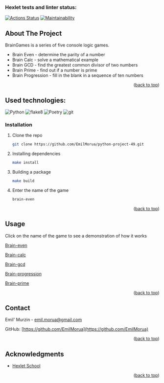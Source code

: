 ### Hexlet tests and linter status:
[![Actions Status](https://github.com/EmilMorua/python-project-49/workflows/hexlet-check/badge.svg)](https://github.com/EmilMorua/python-project-49/actions)
[![Maintainability](https://api.codeclimate.com/v1/badges/f4f9ad083c37e0a3c11c/maintainability)](https://codeclimate.com/github/EmilMorua/python-project-49/maintainability)


<!-- ABOUT THE PROJECT -->
## About The Project

BrainGames is a series of five console logic games.

* Brain Even - determine the parity of a number
* Brain Calc - solve a mathematical example
* Brain GCD - find the greatest common divisor of two numbers
* Brain Prime - find out if a number is prime
* Brain Progression - fill in the blank in a sequence of ten numbers

<p align="right">(<a href="#readme-top">back to top</a>)</p>

## Used technologies:

<p>
  <img alt="Python" src="https://img.shields.io/badge/-Python-3776AB?logo=python&logoColor=white" />
  <img alt="flake8" src="https://img.shields.io/badge/-flake8-FFA500?logo=python&logoColor=white" />
  <img alt="Poetry" src="https://img.shields.io/badge/-Poetry-347EFB?logo=python&logoColor=white" />
  <img alt="git" src="https://img.shields.io/badge/-Git-F05032?style=flat-square&logo=git&logoColor=white" />
</p>


### Installation


1. Clone the repo
   ```sh
   git clone https://github.com/EmilMorua/python-project-49.git
   ```
2. Installing dependencies
   ```sh
   make install
   ```
3. Building a package
   ```sh
   make build
   ```
4. Enter the name of the game
   ```sh
   brain-even
   ```

<p align="right">(<a href="#readme-top">back to top</a>)</p>


<!-- USAGE EXAMPLES -->
## Usage

Click on the name of the game to see a demonstration of how it works

[Brain-even](https://asciinema.org/a/5MOUZh6GwmUCbYrXvlqLRdflA)

[Brain-calc](https://asciinema.org/a/VeBcVE8sAYJAjatwcPxynCy12)

[Brain-gcd](https://asciinema.org/a/LJScsznpA6bQyveCHJ6pRsgQh)

[Brain-progression](https://asciinema.org/a/MkMA5dmvQRLv2kIseW0n22BoW)

[Brain-prime](https://asciinema.org/a/Ub1DFnxBwFv50TMDU6vlfUITE)

<p align="right">(<a href="#readme-top">back to top</a>)</p>


<!-- CONTACT -->
## Contact

Emil' Murzin - emil.morua@gmail.com

GitHub: [https://github.com/EmilMorua](https://github.com/EmilMorua)

<p align="right">(<a href="#readme-top">back to top</a>)</p>


<!-- ACKNOWLEDGMENTS -->
## Acknowledgments

* [Hexlet School](https://github.com/Hexlet)

<p align="right">(<a href="#readme-top">back to top</a>)</p>
